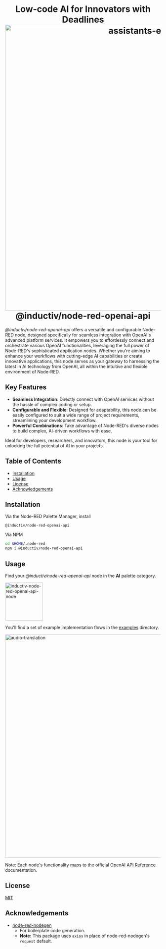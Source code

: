 <h1 align="center">
  Low-code AI for Innovators with Deadlines
  <br>
<a href="https://github.com/allanbunch/node-red-openai-api"><img width="923" alt="assistants-example" src="https://github.com/allanbunch/node-red-openai-api/assets/4503640/f3709ec1-9e4f-4823-81c3-5659cb88579f"></a>
<br>
@inductiv/node-red-openai-api
</h1>

_@inductiv/node-red-openai-api_ offers a versatile and configurable Node-RED node, designed specifically for seamless integration with OpenAI's advanced platform services. It empowers you to effortlessly connect and orchestrate various OpenAI functionalities, leveraging the full power of Node-RED's sophisticated application nodes. Whether you're aiming to enhance your workflows with cutting-edge AI capabilities or create innovative applications, this node serves as your gateway to harnessing the latest in AI technology from OpenAI, all within the intuitive and flexible environment of Node-RED.

## Key Features

- **Seamless Integration**: Directly connect with OpenAI services without the hassle of complex coding or setup.
- **Configurable and Flexible**: Designed for adaptability, this node can be easily configured to suit a wide range of project requirements, streamlining your development workflow.
- **Powerful Combinations**: Take advantage of Node-RED's diverse nodes to build complex, AI-driven workflows with ease.

Ideal for developers, researchers, and innovators, this node is your tool for unlocking the full potential of AI in your projects.

## Table of Contents

- [Installation](#installation)
- [Usage](#usage)
- [License](#license)
- [Acknowledgements](#acknowledgements)

## Installation

Via the Node-RED Palette Manager, install

```text
@inductiv/node-red-openai-api
```

Via NPM

```bash
cd $HOME/.node-red
npm i @inductiv/node-red-openai-api
```

## Usage

Find your _@inductiv/node-red-openai-api_ node in the **AI** palette category.

<img width="122" alt="inductiv-node-red-openai-api-node" src="https://github.com/allanbunch/node-red-openai-api/assets/4503640/73ec245e-803e-427e-8294-fd95632a6cfd">

You'll find a set of example implementation flows in the [examples](./examples/) directory.

<img width="722" alt="audio-translation" src="https://github.com/allanbunch/node-red-openai-api/assets/4503640/ca3ca6f1-f7df-4a6f-84fd-db0c9eaef957">

Note: Each node's functionality maps to the official OpenAI [API Reference](https://platform.openai.com/docs/api-reference/) documentation.

## License

[MIT](./LICENSE)

## Acknowledgements

- [node-red-nodegen](https://github.com/node-red/node-red-nodegen)
  - For boilerplate code generation.
  - **Note:** This package uses `axios` in place of node-red-nodegen's `request` default.
